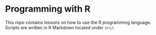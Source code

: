 # Programming with R

This repo contains lessons on how to use the R programming language. Scripts are written in R Markdown located under `src/`.
